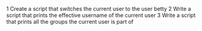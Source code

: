 1 Create a script that switches the current user to the user betty
2 Write a script that prints the effective username of the current user
3 Write a script that prints all the groups the current user is part of
